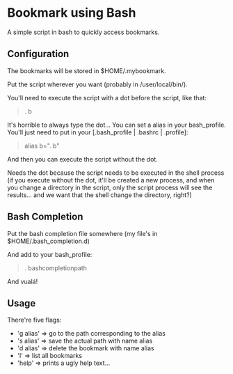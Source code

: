 # Bookmark using Bash

A simple script in bash to quickly access bookmarks.

## Configuration

The bookmarks will be stored in $HOME/.mybookmark.

Put the script wherever you want (probably in /user/local/bin/).

You'll need to execute the script with a dot before the script, like that:

>. b

It's horrible to always type the dot... You can set a alias in your bash\_profile.
You'll just need to put in your [.bash\_profile | .bashrc | .profile]:

> alias b=". b"

And then you can execute the script without the dot.

Needs the dot because the script needs to be executed in the shell process
(if you execute without the dot, it'll be created a new process, and
when you change a directory in the script, only the script process will
see the results... and we want that the shell change the directory, right?)

## Bash Completion

Put the bash completion file somewhere (my file's in $HOME/.bash_completion.d)

And add to your bash\_profile:

> . bashcompletionpath

And vualá!

## Usage

There're five flags:
* 'g alias'   => go to the path corresponding to the alias
* 's alias'   => save the actual path with name alias
* 'd alias'   => delete the bookmark with name alias
* 'l'         => list all bookmarks
* 'help'      => prints a ugly help text...

